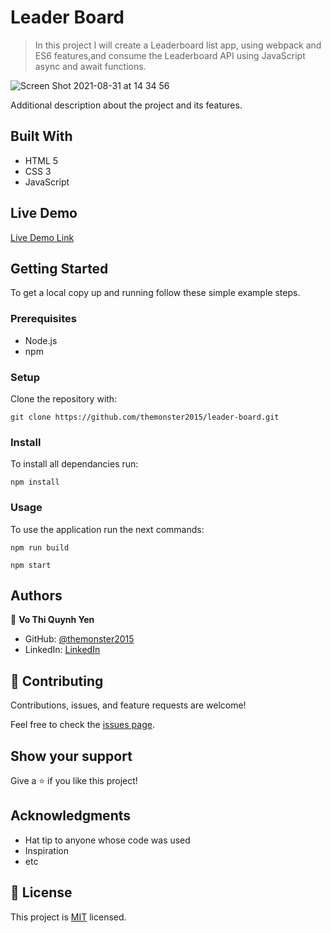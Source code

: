 # Leader Board

> In this project I will create a Leaderboard list app, using webpack and ES6 features,and consume the Leaderboard API using JavaScript async and await functions.

![Screen Shot 2021-08-31 at 14 34 56](https://user-images.githubusercontent.com/10905837/131506971-c64f200e-ad5e-4a53-873f-93454e6adb68.png)




Additional description about the project and its features.

## Built With

- HTML 5
- CSS 3
- JavaScript

## Live Demo

[Live Demo Link](https://themonster2015.github.io/leader-board/dist/index.html)


## Getting Started

To get a local copy up and running follow these simple example steps.

### Prerequisites

- Node.js
- npm
### Setup

Clone the repository with:

```
git clone https://github.com/themonster2015/leader-board.git
```

### Install
To install all dependancies run:
```
npm install 
```
### Usage
To use the application run the next commands:
```
npm run build

npm start
```

## Authors

👤 **Vo Thi Quynh Yen**

- GitHub: [@themonster2015](https://github.com/themonster2015)
- LinkedIn: [LinkedIn](https://www.linkedin.com/in/jen-vo-89bbb74b/)

## 🤝 Contributing

Contributions, issues, and feature requests are welcome!

Feel free to check the [issues page](../../issues/).

## Show your support

Give a ⭐️ if you like this project!

## Acknowledgments

- Hat tip to anyone whose code was used
- Inspiration
- etc

## 📝 License

This project is [MIT](./MIT.md) licensed.
